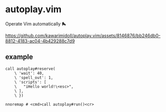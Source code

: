 # autoplay.vim

Operate Vim automatically 🛼

https://github.com/kawarimidoll/autoplay.vim/assets/8146876/bb246db0-8812-4183-ac04-4b429288c7d9

## example

```vim
call autoplay#reserve(
    \ 'wait': 40,
    \ 'spell_out': 1,
    \ 'scripts': [
    \   "iHello world!\<esc>",
    \ ],
    \ })

nnoremap # <cmd>call autoplay#run()<cr>
```
